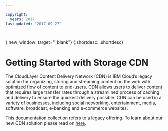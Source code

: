 ```yaml
---

copyright:
  years: 2017
lastupdated: "2017-09-27"

---
```

{:new_window: target="_blank"}
{:shortdesc: .shortdesc}

# Getting Started with Storage CDN

The CloudLayer Content Delivery Network (CDN) is IBM Cloud’s legacy solution for organizing, storing and streaming content on the web with optimized flow of content to end-users.  CDN allows users to deliver content that requires large transfer rates through a streamlined process of caching and delivery to ensure the quickest delivery possible.  CDN can be used in a variety of businesses, including social networking, entertainment, media, software, broadcast, e-banking and e-commerce websites.

This documentation collection refers to a legacy offering. To learn about our new CDN solution please read on [here](https://console.bluemix.net/docs/infrastructure/CDN/about.html#about-cdn).
